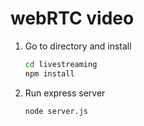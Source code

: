 # webRTC video

1. Go to directory and install

   ```sh
   cd livestreaming
   npm install
   ```

1. Run express server
   ```sh
   node server.js
   ```
